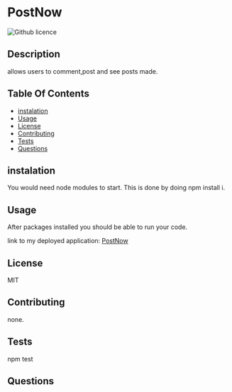 # PostNow
![Github licence](http://img.shields.io/badge/license-MIT-blue.svg)
  ## Description
  allows users to comment,post and see posts made.

  ## Table Of Contents
  * [instalation](#instalation)
  * [Usage](#Usage)
  * [License](#License)
  * [Contributing](#Contributing)
  * [Tests](#Tests)
  * [Questions](#Questions)

  ## instalation
  
  You would need node modules to start. This is done by doing npm install i.
  
  ## Usage
  After packages installed you should be able to run your code.
  
 
  link to my deployed application:
[PostNow](https://easynotes-9190f6d849c6.herokuapp.com/)

  
  ## License
  MIT
  
  ## Contributing
  
  none.

  
  
  ## Tests
  npm test
  
  ## Questions
  
  
